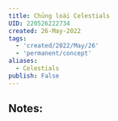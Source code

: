 ```yaml
---
title: Chủng loài Celestials
UID: 220526222734
created: 26-May-2022
tags:
  - 'created/2022/May/26'
  - 'permanent/concept'
aliases:
  - Celestials
publish: False
---
```

## Notes:




